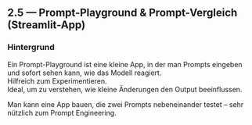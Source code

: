 ## 2.5 — Prompt-Playground & Prompt-Vergleich (Streamlit-App)

### Hintergrund

Ein Prompt-Playground ist eine kleine App, in der man Prompts eingeben und sofort sehen kann, wie das Modell reagiert.  
Hilfreich zum Experimentieren.  
Ideal, um zu verstehen, wie kleine Änderungen den Output beeinflussen.

Man kann eine App bauen, die zwei Prompts nebeneinander testet – sehr nützlich zum Prompt Engineering.
